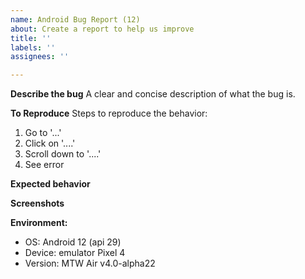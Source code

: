 ```yaml
---
name: Android Bug Report (12)
about: Create a report to help us improve
title: ''
labels: ''
assignees: ''

---
```


**Describe the bug**
A clear and concise description of what the bug is.

**To Reproduce**
Steps to reproduce the behavior:
1. Go to '...'
2. Click on '....'
3. Scroll down to '....'
4. See error

**Expected behavior**

**Screenshots**


**Environment:**
 - OS: Android 12 (api 29)
 - Device: emulator Pixel 4
 - Version: MTW Air v4.0-alpha22
